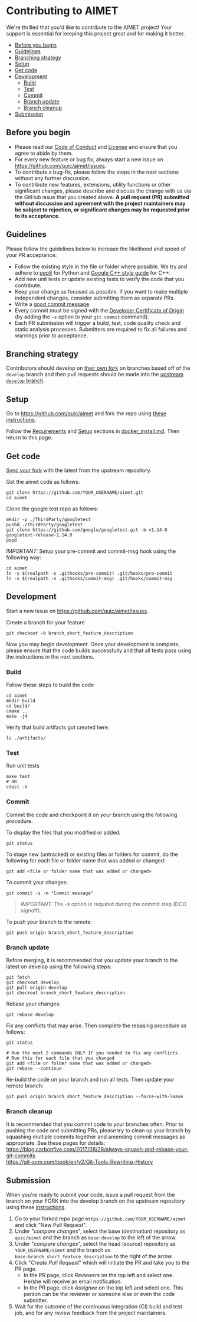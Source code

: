 # Contributing to AIMET
We're thrilled that you'd like to contribute to the AIMET project! Your support is essential for keeping this project great and for making it better.

- [Before you begin](#before-you-begin)
- [Guidelines](#guidelines)
- [Branching strategy](#branching-strategy)
- [Setup](#setup)
- [Get code](#get-code)
- [Development](#development)
  * [Build](#build)
  * [Test](#test)
  * [Commit](#commit)
  * [Branch update](#branch-update)
  * [Branch cleanup](#branch-cleanup)
- [Submission](#submission)

## Before you begin
- Please read our [Code of Conduct](CODE-OF-CONDUCT.md) and [License](LICENSE) and ensure that you agree to abide by them.
- For every new feature or bug fix, always start a new issue on https://github.com/quic/aimet/issues.
- To contribute a bug-fix, please follow the steps in the next sections without any further discussion.
- To contribute new features, extensions, utility functions or other significant changes, please describe and discuss the change with us via the GitHub issue that you created above. **A pull request (PR) submitted without discussion and agreement with the project maintainers may be subject to rejection, or significant changes may be requested prior to its acceptance.**

## Guidelines
Please follow the guidelines below to increase the likelihood and speed of your PR acceptance:
- Follow the existing style in the file or folder where possible. We try and adhere to [pep8](https://www.python.org/dev/peps/pep-0008/) for Python and [Google C++ style guide](https://google.github.io/styleguide/cppguide.html) for C++.
- Add new unit tests or update existing tests to verify the code that you contribute.
- Keep your change as focused as possible. If you want to make multiple independent changes, consider submitting them as separate PRs.
- Write a [good commit message](http://tbaggery.com/2008/04/19/a-note-about-git-commit-messages.html).
- Every commit must be signed with the [Developer Certificate of Origin](https://developercertificate.org) (by adding the `-s` option to your `git commit` command).
- Each PR submission will trigger a build, test, code quality check and static analysis processes. Submitters are required to fix all failures and warnings prior to acceptance.

## Branching strategy
Contributors should develop on [their own fork](https://help.github.com/en/github/getting-started-with-github/fork-a-repo) on branches based off of the `develop` branch and then pull requests should be made into the [upstream `develop` branch](https://github.com/quic/aimet/tree/develop).

## Setup
Go to https://github.com/quic/aimet and fork the repo using [these instructions](https://help.github.com/en/github/getting-started-with-github/fork-a-repo).

Follow the [Requirements](packaging/docker_install.md#requirements) and [Setup](packaging/docker_install.md#setup-the-environment) sections in [docker_install.md](packaging/docker_install.md). Then return to this page.

## Get code
[Sync your fork](https://help.github.com/en/github/collaborating-with-issues-and-pull-requests/syncing-a-fork) with the latest from the upstream repository.

Get the aimet code as follows:
```
git clone https://github.com/YOUR_USERNAME/aimet.git
cd aimet
```
Clone the google test repo as follows:
```
mkdir -p ./ThirdParty/googletest
pushd ./ThirdParty/googletest
git clone https://github.com/google/googletest.git -b v1.14.0 googletest-release-1.14.0
popd
```
*IMPORTANT:* Setup your pre-commit and commit-msg hook using the following way:
```
cd aimet
ln -s $(realpath -s .githooks/pre-commit) .git/hooks/pre-commit
ln -s $(realpath -s .githooks/commit-msg) .git/hooks/commit-msg
```

## Development
Start a new issue on https://github.com/quic/aimet/issues.

Create a branch for your feature
```
git checkout -b branch_short_feature_description
```

Now you may begin development. Once your development is complete, please ensure that the code builds successfully and that all tests pass using the instructions in the next sections.

### Build
Follow these steps to build the code
```
cd aimet
mkdir build
cd build/
cmake ..
make -j4
```

Verify that build artifacts got created here:
```
ls ./artifacts/
```

### Test
Run unit tests
```
make test
# OR
ctest -V
```

### Commit
Commit the code and checkpoint it on your branch using the following procedure.

To display the files that you modified or added:
```
git status
```

To stage new (untracked) or existing files or folders for commit, do the following for each file or folder name that was added or changed:
```
git add <file or folder name that was added or changed>
```

To commit your changes:
```
git commit -s -m "Commit message"
```
>*IMPORTANT:* The -s option is required during the commit step (DCO signoff).

To push your branch to the remote:
```
git push origin branch_short_feature_description
```

### Branch update
Before merging, it is recommended that you update your branch to the latest on develop using the following steps:
```
git fetch
git checkout develop
git pull origin develop
git checkout branch_short_feature_description
```
Rebase your changes:
```
git rebase develop
```
Fix any conflicts that may arise. Then complete the rebasing procedure as follows:
```
git status

# Run the next 2 commands ONLY IF you needed to fix any conflicts.
# Run this for each file that you changed
git add <file or folder name that was added or changed>
git rebase --continue
```
Re-build the code on your branch and run all tests. Then update your remote branch:
```
git push origin branch_short_feature_description --force-with-lease
```

### Branch cleanup
It is recommended that you commit code to your branches often. Prior to pushing the code and submitting PRs, please try to clean up your branch by squashing multiple commits together and amending commit messages as appropriate. See these pages for details:  
https://blog.carbonfive.com/2017/08/28/always-squash-and-rebase-your-git-commits  
https://git-scm.com/book/en/v2/Git-Tools-Rewriting-History  

## Submission
When you're ready to submit your code, issue a pull request from the branch on your FORK into the develop branch on the upstream repository using these [instructions](https://help.github.com/en/github/collaborating-with-issues-and-pull-requests/creating-a-pull-request-from-a-fork).
1. Go to your forked repo page `https://github.com/YOUR_USERNAME/aimet` and click "New Pull Request".
1. Under "*compare changes*", select the base (destination) repository as `quic/aimet` and the branch as `base:develop` to the left of the arrow.
1. Under "*compare changes*", select the head (source) repository as `YOUR_USERNAME/aimet` and the branch as `base:branch_short_feature_description` to the right of the arrow.
1. Click "*Create Pull Request*" which will initiate the PR and take you to the PR page.
    - In the PR page, click *Reviewers* on the top left and select one. He/she will receive an email notification.
    - In the PR page, click *Assignee* on the top left and select one. This person can be the reviewer or someone else or even the code submitter.
1. Wait for the outcome of the continuous integration (CI) build and test job, and for any review feedback from the project maintainers.
